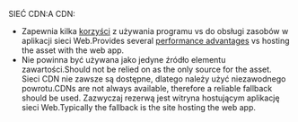 <span data-ttu-id="52511-101">SIEĆ CDN:</span><span class="sxs-lookup"><span data-stu-id="52511-101">A CDN:</span></span>

* <span data-ttu-id="52511-102">Zapewnia kilka [korzyści](/office365/enterprise/content-delivery-networks#how-do-cdns-make-services-work-faster) z używania programu vs do obsługi zasobów w aplikacji sieci Web.</span><span class="sxs-lookup"><span data-stu-id="52511-102">Provides several [performance advantages](/office365/enterprise/content-delivery-networks#how-do-cdns-make-services-work-faster) vs hosting the asset with the web app.</span></span>
* <span data-ttu-id="52511-103">Nie powinna być używana jako jedyne źródło elementu zawartości.</span><span class="sxs-lookup"><span data-stu-id="52511-103">Should not be relied on as the only source for the asset.</span></span> <span data-ttu-id="52511-104">Sieci CDN nie zawsze są dostępne, dlatego należy użyć niezawodnego powrotu.</span><span class="sxs-lookup"><span data-stu-id="52511-104">CDNs are not always available, therefore a reliable fallback should be used.</span></span> <span data-ttu-id="52511-105">Zazwyczaj rezerwą jest witryna hostującym aplikację sieci Web.</span><span class="sxs-lookup"><span data-stu-id="52511-105">Typically the fallback is the site hosting the web app.</span></span>